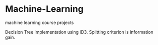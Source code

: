 Machine-Learning
================

machine learning course projects

Decision Tree implementation using ID3. Splitting criterion is information gain.
